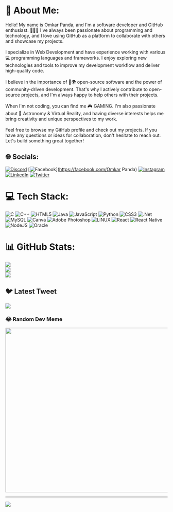 # 💫 About Me:
Hello! My name is Omkar Panda, and I'm a software developer and GitHub enthusiast. 👨‍💻🚀 I've always been passionate about programming and technology, and I love using GitHub as a platform to collaborate with others and showcase my projects.<br><br>I specialize in Web Development and have experience working with various 💻 programming languages and frameworks. I enjoy exploring new technologies and tools to improve my development workflow and deliver high-quality code.<br><br>I believe in the importance of 🤝🌍 open-source software and the power of community-driven development. That's why I actively contribute to open-source projects, and I'm always happy to help others with their projects.<br><br>When I'm not coding, you can find me 🎮 GAMING. I'm also passionate about 🔭 Astronomy & Virtual Reality, and having diverse interests helps me bring creativity and unique perspectives to my work.<br><br>Feel free to browse my GitHub profile and check out my projects. If you have any questions or ideas for collaboration, don't hesitate to reach out. Let's build something great together!


## 🌐 Socials:
[![Discord](https://img.shields.io/badge/Discord-%237289DA.svg?logo=discord&logoColor=white)](https://discord.gg/vsNGdQGWsh) [![Facebook](https://img.shields.io/badge/Facebook-%231877F2.svg?logo=Facebook&logoColor=white)](https://facebook.com/Omkar Panda) [![Instagram](https://img.shields.io/badge/Instagram-%23E4405F.svg?logo=Instagram&logoColor=white)](https://instagram.com/omkkar_) [![LinkedIn](https://img.shields.io/badge/LinkedIn-%230077B5.svg?logo=linkedin&logoColor=white)](https://linkedin.com/in/omkar-panda-0b4002213) [![Twitter](https://img.shields.io/badge/Twitter-%231DA1F2.svg?logo=Twitter&logoColor=white)](https://twitter.com/_omkkkar) 

# 💻 Tech Stack:
![C](https://img.shields.io/badge/c-%2300599C.svg?style=for-the-badge&logo=c&logoColor=white) ![C++](https://img.shields.io/badge/c++-%2300599C.svg?style=for-the-badge&logo=c%2B%2B&logoColor=white) ![HTML5](https://img.shields.io/badge/html5-%23E34F26.svg?style=for-the-badge&logo=html5&logoColor=white) ![Java](https://img.shields.io/badge/java-%23ED8B00.svg?style=for-the-badge&logo=java&logoColor=white) ![JavaScript](https://img.shields.io/badge/javascript-%23323330.svg?style=for-the-badge&logo=javascript&logoColor=%23F7DF1E) ![Python](https://img.shields.io/badge/python-3670A0?style=for-the-badge&logo=python&logoColor=ffdd54) ![CSS3](https://img.shields.io/badge/css3-%231572B6.svg?style=for-the-badge&logo=css3&logoColor=white) ![.Net](https://img.shields.io/badge/.NET-5C2D91?style=for-the-badge&logo=.net&logoColor=white) ![MySQL](https://img.shields.io/badge/mysql-%2300f.svg?style=for-the-badge&logo=mysql&logoColor=white) ![Canva](https://img.shields.io/badge/Canva-%2300C4CC.svg?style=for-the-badge&logo=Canva&logoColor=white) ![Adobe Photoshop](https://img.shields.io/badge/adobephotoshop-%2331A8FF.svg?style=for-the-badge&logo=adobephotoshop&logoColor=white) ![LINUX](https://img.shields.io/badge/Linux-FCC624?style=for-the-badge&logo=linux&logoColor=black) ![React](https://img.shields.io/badge/react-%2320232a.svg?style=for-the-badge&logo=react&logoColor=%2361DAFB) ![React Native](https://img.shields.io/badge/react_native-%2320232a.svg?style=for-the-badge&logo=react&logoColor=%2361DAFB) ![NodeJS](https://img.shields.io/badge/node.js-6DA55F?style=for-the-badge&logo=node.js&logoColor=white) ![Oracle](https://img.shields.io/badge/Oracle-F80000?style=for-the-badge&logo=oracle&logoColor=white)
# 📊 GitHub Stats:
![](https://github-readme-stats.vercel.app/api?username=PandaOmkar&theme=vision-friendly-dark&hide_border=false&include_all_commits=true&count_private=false)<br/>
![](https://github-readme-streak-stats.herokuapp.com/?user=PandaOmkar&theme=vision-friendly-dark&hide_border=false)<br/>
![](https://github-readme-stats.vercel.app/api/top-langs/?username=PandaOmkar&theme=vision-friendly-dark&hide_border=false&include_all_commits=true&count_private=false&layout=compact)

## 🐦 Latest Tweet
[![](https://gtce.itsvg.in/api?username=_omkkkar)](https://github.com/VishwaGauravIn/github-twitter-card-embed)

### 😂 Random Dev Meme
<img src="https://rm.up.railway.app/" width="512px"/>

---
[![](https://visitcount.itsvg.in/api?id=PandaOmkar&icon=5&color=3)](https://visitcount.itsvg.in)

<!-- Proudly created with GPRM ( https://gprm.itsvg.in ) -->
